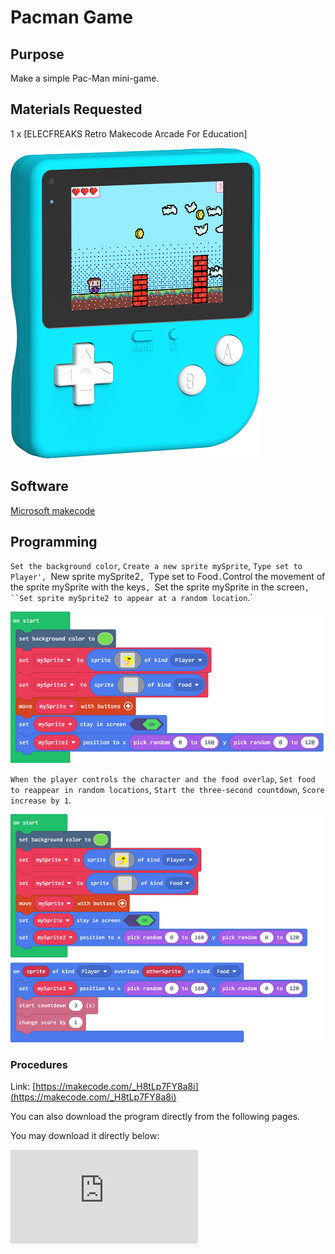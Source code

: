 # Pacman Game

## Purpose

Make a simple Pac-Man mini-game.

## Materials Requested

1 x  [ELECFREAKS Retro Makecode Arcade For Education]

![retro-case-01-01.png](./images/retro-case-01-01.png)

## Software

[Microsoft makecode](https://arcade.makecode.com/)

## Programming

`Set the background color`, `Create a new sprite mySprite`, `Type set to Player', `New sprite mySprite2`, `Type set to Food`.`Control the movement of the sprite mySprite with the keys`, `Set the sprite mySprite in the screen`, ``Set sprite mySprite2 to appear at a random location`.`

![retro-case-06-01.png](./images/retro-case-06-01.png)

`When the player controls the character and the food overlap`, `Set food to reappear in random locations`, `Start the three-second countdown`, `Score increase by 1`.

![retro-case-06-02.png](./images/retro-case-06-02.png)

### Procedures

Link: [https://makecode.com/_H8tLp7FY8a8i](https://makecode.com/_H8tLp7FY8a8i)

You can also download the program directly from the following pages.

You may download it directly below:

<div
    style={{
        position: 'relative',
        paddingBottom: '60%',
        overflow: 'hidden',
    }}
>
    <iframe
        src="https://makecode.com/_H8tLp7FY8a8i"
        frameborder="0"
        sandbox="allow-popups allow-forms allow-scripts allow-same-origin"
        style={{
            position: 'absolute',
            width: '100%',
            height: '100%',
        }}
    />
</div>



## Program Download

Please see the documentation for the program download: [Program Download Method](http://wiki.elecfreaks.com/en/retroarcade/program-download-method)


## Conclusion

You can control Pac-Man to move in the screen through the button, when Pac-Man eats beans, then +1 point; when Pac-Man eats the first bean, then start the three-second countdown, the time is over, the game is over, you can eat beans to reset the countdown time.

